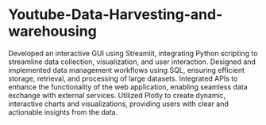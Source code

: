 # Youtube-Data-Harvesting-and-warehousing
Developed an interactive GUI using Streamlit, integrating Python scripting to streamline data collection, visualization, and user interaction.
Designed and implemented data management workflows using SQL, ensuring efficient storage, retrieval, and processing of large datasets.
Integrated APIs to enhance the functionality of the web application, enabling seamless data exchange with external services.
Utilized Plotly to create dynamic, interactive charts and visualizations, providing users with clear and actionable insights from the data.

